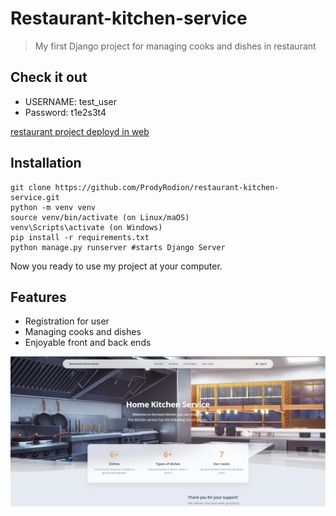 # Restaurant-kitchen-service
> My first Django project for managing cooks and dishes in restaurant 

## Check it out

* USERNAME: test_user
* Password: t1e2s3t4

[restaurant project deployd in web](https://restaurant-kitchen-service-1wze.onrender.com)


## Installation
```shell
git clone https://github.com/ProdyRodion/restaurant-kitchen-service.git
python -m venv venv
source venv/bin/activate (on Linux/maOS)
venv\Scripts\activate (on Windows)
pip install -r requirements.txt
python manage.py runserver #starts Django Server
```

Now you ready to use my project at your computer.


## Features

* Registration for user
* Managing cooks and dishes
* Enjoyable front and back ends

![img.png](img.png)